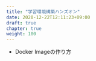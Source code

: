 ```yaml
---
title: "学習環境構築ハンズオン"
date: 2020-12-22T12:11:23+09:00
draft: true
chapter: true
weight: 100
---
```


*   Docker Imageの作り方


